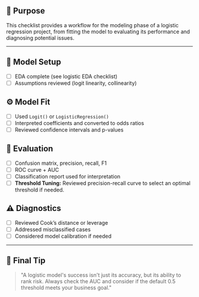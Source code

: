 ## 🎯 Purpose

This checklist provides a workflow for the modeling phase of a logistic regression project, from fitting the model to evaluating its performance and diagnosing potential issues.

---

## 🧭 Model Setup
- [ ] EDA complete (see logistic EDA checklist)
- [ ] Assumptions reviewed (logit linearity, collinearity)

## ⚙️ Model Fit
- [ ] Used `Logit()` or `LogisticRegression()`
- [ ] Interpreted coefficients and converted to odds ratios
- [ ] Reviewed confidence intervals and p-values

## 🧪 Evaluation
- [ ] Confusion matrix, precision, recall, F1
- [ ] ROC curve + AUC
- [ ] Classification report used for interpretation
- [ ] **Threshold Tuning:** Reviewed precision-recall curve to select an optimal threshold if needed.

## ⚠️ Diagnostics
- [ ] Reviewed Cook’s distance or leverage
- [ ] Addressed misclassified cases
- [ ] Considered model calibration if needed

---

## 🧠 Final Tip

> "A logistic model's success isn't just its accuracy, but its ability to rank risk. Always check the AUC and consider if the default 0.5 threshold meets your business goal."